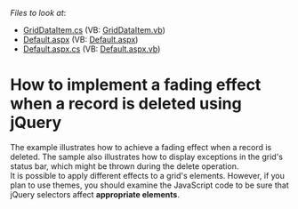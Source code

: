 <!-- default file list -->
*Files to look at*:

* [GridDataItem.cs](./CS/WebSite/App_Code/GridDataItem.cs) (VB: [GridDataItem.vb](./VB/WebSite/App_Code/GridDataItem.vb))
* [Default.aspx](./CS/WebSite/Default.aspx) (VB: [Default.aspx](./VB/WebSite/Default.aspx))
* [Default.aspx.cs](./CS/WebSite/Default.aspx.cs) (VB: [Default.aspx.vb](./VB/WebSite/Default.aspx.vb))
<!-- default file list end -->
# How to implement a fading effect when a record is deleted using jQuery


<p>The example illustrates how to achieve a fading effect when a record is deleted. The sample also illustrates how to display exceptions in the grid's status bar, which might be thrown during the delete operation.<br />
It is possible to apply different effects to a grid's elements. However, if you plan to use themes, you should examine the JavaScript code to be sure that jQuery selectors affect <strong>appropriate elements</strong>.</p>

<br/>


